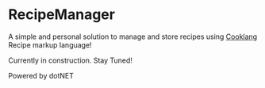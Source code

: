 # RecipeManager


A simple and personal solution to manage and store recipes using [Cooklang](https://cooklang.org/) Recipe markup language!

Currently in construction. Stay Tuned!

Powered by dotNET